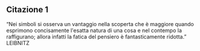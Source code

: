 ## Citazione 1

“Nei simboli si osserva un vantaggio nella scoperta che è maggiore quando esprimono concisamente l'esatta natura di una cosa e nel contempo la raffigurano; allora infatti la fatica del pensiero è fantasticamente ridotta.”
LEIBNITZ